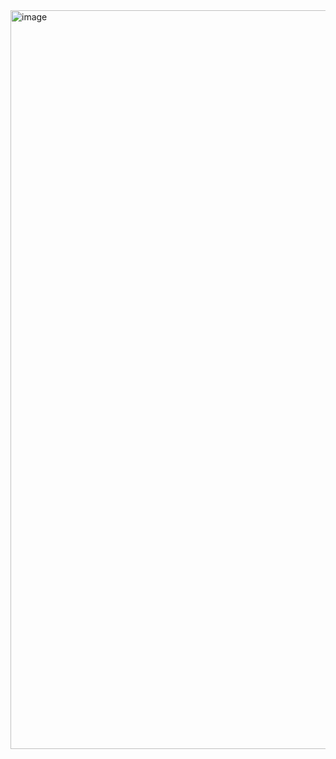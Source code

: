 <img width="2446" height="1182" alt="image" src="https://github.com/user-attachments/assets/4c5563c1-7b6b-4bba-9160-7bcc56daf5ed" />
